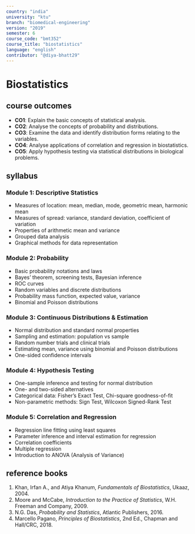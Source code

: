 ```yaml
---
country: "india"
university: "ktu"
branch: "biomedical-engineering"
version: "2019"
semester: 6
course_code: "bmt352"
course_title: "biostatistics"
language: "english"
contributor: "@diya-bhatt29"
---
```


# Biostatistics

## course outcomes

- **CO1**: Explain the basic concepts of statistical analysis.  
- **CO2**: Analyse the concepts of probability and distributions.  
- **CO3**: Examine the data and identify distribution forms relating to the variables.  
- **CO4**: Analyse applications of correlation and regression in biostatistics.  
- **CO5**: Apply hypothesis testing via statistical distributions in biological problems.

## syllabus

### Module 1: Descriptive Statistics

- Measures of location: mean, median, mode, geometric mean, harmonic mean  
- Measures of spread: variance, standard deviation, coefficient of variation  
- Properties of arithmetic mean and variance  
- Grouped data analysis  
- Graphical methods for data representation

### Module 2: Probability

- Basic probability notations and laws  
- Bayes’ theorem, screening tests, Bayesian inference  
- ROC curves  
- Random variables and discrete distributions  
- Probability mass function, expected value, variance  
- Binomial and Poisson distributions

### Module 3: Continuous Distributions & Estimation

- Normal distribution and standard normal properties  
- Sampling and estimation: population vs sample  
- Random number trials and clinical trials  
- Estimating mean, variance using binomial and Poisson distributions  
- One-sided confidence intervals

### Module 4: Hypothesis Testing

- One-sample inference and testing for normal distribution  
- One- and two-sided alternatives  
- Categorical data: Fisher’s Exact Test, Chi-square goodness-of-fit  
- Non-parametric methods: Sign Test, Wilcoxon Signed-Rank Test

### Module 5: Correlation and Regression

- Regression line fitting using least squares  
- Parameter inference and interval estimation for regression  
- Correlation coefficients  
- Multiple regression  
- Introduction to ANOVA (Analysis of Variance)

## reference books

1. Khan, Irfan A., and Atiya Khanum, *Fundamentals of Biostatistics*, Ukaaz, 2004.  
2. Moore and McCabe, *Introduction to the Practice of Statistics*, W.H. Freeman and Company, 2009.  
3. N.G. Das, *Probability and Statistics*, Atlantic Publishers, 2016.  
4. Marcello Pagano, *Principles of Biostatistics*, 2nd Ed., Chapman and Hall/CRC, 2018.

